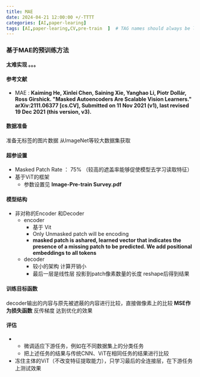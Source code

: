```yaml
---
title: MAE
date: 2024-04-21 12:00:00 +/-TTTT
categories: [AI,paper-learing]
tags: [AI,paper-learing,CV,pre-train  ]  # TAG names should always be lowercase
---
```


### 基于MAE的预训练方法
**太难实现 。。。**
#### 参考文献
*  MAE : **Kaiming He, Xinlei Chen, Saining Xie, Yanghao Li, Piotr Dollár, Ross Girshick. "Masked Autoencoders Are Scalable Vision Learners." arXiv:2111.06377 [cs.CV], Submitted on 11 Nov 2021 (v1), last revised 19 Dec 2021 (this version, v3).**


#### 数据准备
准备无标签的图片数据 从ImageNet等较大数据集获取

#### 超参设置
* Masked Patch Rate ： 75% （较高的遮盖率能够促使模型去学习读取特征）
* 基于ViT的框架
  * 参数设置见 **Image-Pre-train Survey.pdf**

#### 模型结构
* 非对称的Encoder 和Decoder
  * encoder
    * 基于 Vit
    * Only Unmasked patch will be encoding
    * **masked patch is ashared, learned vector that indicates the presence of a missing patch to be predicted. We add positional embeddings to all tokens**
  * decoder
    * 较小的架构 计算开销小
    * 最后一层是线性层 投影到patch像素数量的长度 reshape后得到结果 

#### 训练目标函数
decoder输出的内容与原先被遮蔽的内容进行比较，直接做像素上的比较
**MSE作为损失函数**
反传梯度 达到优化的效果

#### 评估
* * 微调适应下游任务，例如在不同数据集上的分类任务
  * 把上述任务的结果与传统CNN、ViT在相同任务的结果进行比较
* 冻住主体的ViT（不改变特征提取能力），只学习最后的全连接层，在下游任务上测试效果